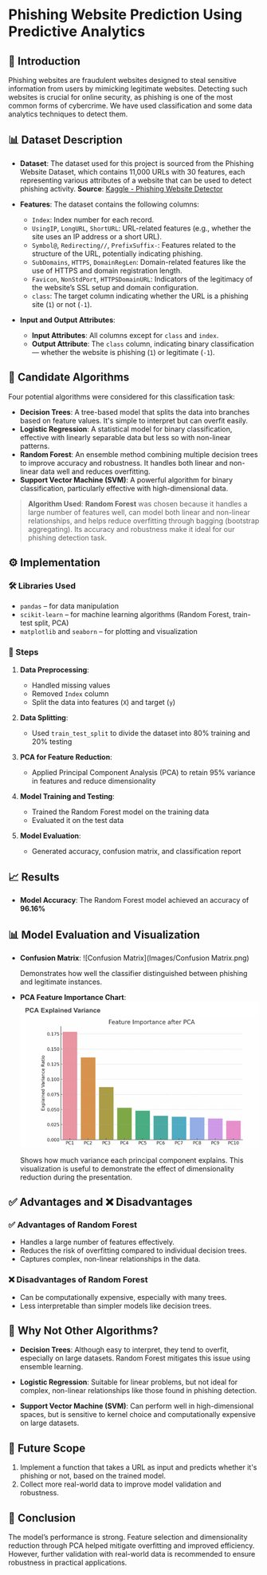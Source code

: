 # Phishing Website Prediction Using Predictive Analytics

## 📌 Introduction

Phishing websites are fraudulent websites designed to steal sensitive information from users by mimicking legitimate websites. Detecting such websites is crucial for online security, as phishing is one of the most common forms of cybercrime. We have used classification and some data analytics techniques to detect them.


## 📊 Dataset Description

* **Dataset**: The dataset used for this project is sourced from the Phishing Website Dataset, which contains 11,000 URLs with 30 features, each representing various attributes of a website that can be used to detect phishing activity.
  **Source**: [Kaggle - Phishing Website Detector](https://www.kaggle.com/datasets/eswarchandt/phishing-website-detector)

* **Features**: The dataset contains the following columns:

  * `Index`: Index number for each record.
  * `UsingIP`, `LongURL`, `ShortURL`: URL-related features (e.g., whether the site uses an IP address or a short URL).
  * `Symbol@`, `Redirecting//`, `PrefixSuffix-`: Features related to the structure of the URL, potentially indicating phishing.
  * `SubDomains`, `HTTPS`, `DomainRegLen`: Domain-related features like the use of HTTPS and domain registration length.
  * `Favicon`, `NonStdPort`, `HTTPSDomainURL`: Indicators of the legitimacy of the website’s SSL setup and domain configuration.
  * `class`: The target column indicating whether the URL is a phishing site (`1`) or not (`-1`).

* **Input and Output Attributes**:

  * **Input Attributes**: All columns except for `class` and `index`.
  * **Output Attribute**: The `class` column, indicating binary classification — whether the website is phishing (`1`) or legitimate (`-1`).


## 🧠 Candidate Algorithms

Four potential algorithms were considered for this classification task:

* **Decision Trees**: A tree-based model that splits the data into branches based on feature values. It's simple to interpret but can overfit easily.
* **Logistic Regression**: A statistical model for binary classification, effective with linearly separable data but less so with non-linear patterns.
* **Random Forest**: An ensemble method combining multiple decision trees to improve accuracy and robustness. It handles both linear and non-linear data well and reduces overfitting.
* **Support Vector Machine (SVM)**: A powerful algorithm for binary classification, particularly effective with high-dimensional data.

> **Algorithm Used**: **Random Forest** was chosen because it handles a large number of features well, can model both linear and non-linear relationships, and helps reduce overfitting through bagging (bootstrap aggregating). Its accuracy and robustness make it ideal for our phishing detection task.


## ⚙️ Implementation

### 🛠️ Libraries Used

* `pandas` – for data manipulation
* `scikit-learn` – for machine learning algorithms (Random Forest, train-test split, PCA)
* `matplotlib` and `seaborn` – for plotting and visualization

### 🧪 Steps

1. **Data Preprocessing**:

   * Handled missing values
   * Removed `Index` column
   * Split the data into features (`X`) and target (`y`)

2. **Data Splitting**:

   * Used `train_test_split` to divide the dataset into 80% training and 20% testing

3. **PCA for Feature Reduction**:

   * Applied Principal Component Analysis (PCA) to retain 95% variance in features and reduce dimensionality

4. **Model Training and Testing**:

   * Trained the Random Forest model on the training data
   * Evaluated it on the test data

5. **Model Evaluation**:

   * Generated accuracy, confusion matrix, and classification report



## 📈 Results

* **Model Accuracy**: The Random Forest model achieved an accuracy of **96.16%**

## 📊 Model Evaluation and Visualization

* **Confusion Matrix**:
![Confusion Matrix](Images/Confusion Matrix.png)

  Demonstrates how well the classifier distinguished between phishing and legitimate instances.

* **PCA Feature Importance Chart**:
   ![PCA Feature Importance](Images/PCA.png)
  
  Shows how much variance each principal component explains. This visualization is useful to demonstrate the effect of dimensionality reduction during the presentation.


## ✅ Advantages and ❌ Disadvantages

### ✅ Advantages of Random Forest

* Handles a large number of features effectively.
* Reduces the risk of overfitting compared to individual decision trees.
* Captures complex, non-linear relationships in the data.

### ❌ Disadvantages of Random Forest

* Can be computationally expensive, especially with many trees.
* Less interpretable than simpler models like decision trees.


## 🤔 Why Not Other Algorithms?

* **Decision Trees**:
  Although easy to interpret, they tend to overfit, especially on large datasets. Random Forest mitigates this issue using ensemble learning.

* **Logistic Regression**:
  Suitable for linear problems, but not ideal for complex, non-linear relationships like those found in phishing detection.

* **Support Vector Machine (SVM)**:
  Can perform well in high-dimensional spaces, but is sensitive to kernel choice and computationally expensive on large datasets.


## 🔮 Future Scope

1. Implement a function that takes a URL as input and predicts whether it's phishing or not, based on the trained model.
2. Collect more real-world data to improve model validation and robustness.


## 🏁 Conclusion

The model’s performance is strong.
Feature selection and dimensionality reduction through PCA helped mitigate overfitting and improved efficiency.
However, further validation with real-world data is recommended to ensure robustness in practical applications.




